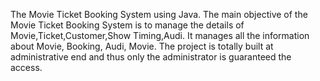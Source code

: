 The Movie Ticket Booking System using Java. The main objective of the Movie Ticket Booking System is to manage the details of Movie,Ticket,Customer,Show Timing,Audi. It manages all the information about Movie, Booking, Audi, Movie. The project is totally built at administrative end and thus only the administrator is guaranteed the access.
